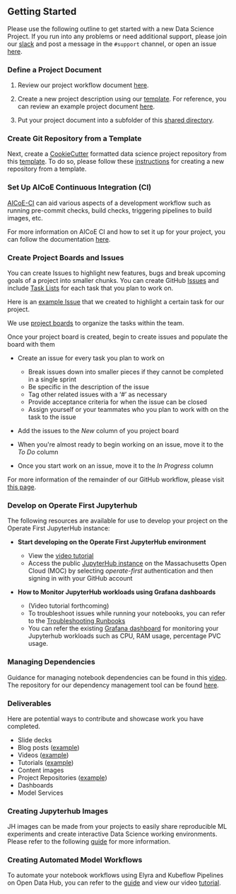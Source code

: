 ## Getting Started

Please use the following outline to get started with a new Data Science Project. If you run into any problems or need additional support, please join our [slack](https://operatefirst.slack.com/ssb/redirect) and post a message in the `#support` channel, or open an issue [here](https://github.com/operate-first/support/issues).  

### **Define a Project Document**

1. Review our project workflow document [here][1].

2. Create a new project description using our [template][2]. For reference, you can review an example project document [here][3].

3. Put your project document into a subfolder of this [shared directory][4]. 

### **Create Git Repository from a Template**

Next, create a [CookieCutter][5] formatted data science project repository from this [template][6]. To do so, please follow these [instructions][7] for creating a new repository from a template.

### **Set Up AICoE Continuous Integration (CI)**

[AICoE-CI](https://github.com/aicoe/aicoe-ci#getting-started) can aid various aspects of a development workflow such as running pre-commit checks, build checks, triggering pipelines to build images, etc.

For more information on AICoE CI and how to set it up for your project, you can follow the documentation [here](https://github.com/aicoe/aicoe-ci#getting-started).

### **Create Project Boards and Issues**

You can create Issues to highlight new features, bugs and break upcoming goals of a project into smaller chunks. You can create GitHub [Issues](https://docs.github.com/en/issues/tracking-your-work-with-issues) and include [Task Lists](https://docs.github.com/en/issues/tracking-your-work-with-issues/about-task-lists) for each task that you plan to work on.

Here is an [example Issue](https://github.com/aicoe-aiops/ocp-ci-analysis/issues/279) that we created to highlight a certain task for our project.

We use [project boards](https://docs.github.com/en/issues/organizing-your-work-with-project-boards/managing-project-boards/about-project-boards) to organize the tasks within the team.

Once your project board is created, begin to create issues and populate the board with them
* Create an issue for every task you plan to work on
    * Break issues down into smaller pieces if they cannot be completed in a single sprint
    * Be specific in the description of the issue 
    * Tag other related issues with a ‘#’ as necessary
    * Provide acceptance criteria for when the issue can be closed 
    * Assign yourself or your teammates who you plan to work with on the task to the issue

* Add the issues to the *New* column of you project board
* When you're almost ready to begin working on an issue, move it to the *To Do* column
* Once you start work on an issue, move it to the *In Progress* column

For more information of the remainder of our GitHub workflow, please visit [this page][10]. 

### **Develop on Operate First Jupyterhub**

The following resources are available for use to develop your project on the Operate First JupyterHub instance:

* **Start developing on the Operate First JupyterHub environment**
    - View the [video tutorial](https://www.youtube.com/watch?v=iI_-lqi3vP4&list=PL8VBRDTElCWpneB4dBu4u1kHElZVWfAwW&index=3)
    - Access the public [JupyterHub instance][11] on the Massachusetts Open Cloud (MOC) by selecting *operate-first* authentication and then signing in with your GitHub account

* **How to Monitor JupyterHub workloads using Grafana dashboards** 
    -  (Video tutorial forthcoming)
    -  To troubleshoot issues while running your notebooks, you can refer to the [Troubleshooting Runbooks][12]
    -  You can refer the existing [Grafana dashboard][13] for monitoring your Jupyterhub workloads such as CPU, RAM usage, percentage PVC usage.

### **Managing Dependencies**

Guidance for managing notebook dependencies can be found in this [video](https://www.youtube.com/watch?v=ifyQ2oSxjnU&list=PL8VBRDTElCWpneB4dBu4u1kHElZVWfAwW&index=4). The repository for our dependency management tool can be found [here](https://github.com/thoth-station/jupyterlab-requirements). 

### **Deliverables**

Here are potential ways to contribute and showcase work you have completed.
* Slide decks
* Blog posts ([example](https://www.operate-first.cloud/data-science/configuration-files-analysis/docs/blog/configuration-file-analysis-blog.md))
* Videos ([example](https://www.youtube.com/watch?v=BKnF174eZN0&list=PL8VBRDTElCWoGwMhCp04rQFMcIhshv33U&index=9))
* Tutorials ([example](https://www.operate-first.cloud/data-science/ai4ci/docs/automating-using-elyra.md))
* Content images
* Project Repositories ([example](https://github.com/aicoe-aiops/ocp-ci-analysis))
* Dashboards
* Model Services

### **Creating Jupyterhub Images**
JH images can be made from your projects to easily share reproducible ML experiments and create interactive Data Science working environments. Please refer to the following [guide](https://www.operate-first.cloud/users/data-science-workflows/docs/create_and_deploy_jh_image.md) for more information.

### **Creating Automated Model Workflows**

To automate your notebook workflows using Elyra and Kubeflow Pipelines on Open Data Hub, you can refer to the [guide](https://github.com/AICoE/elyra-aidevsecops-tutorial) and view our video [tutorial](https://www.youtube.com/watch?v=iMSOal8wRj4).

[1]: https://docs.google.com/document/d/1LqVXQbd81IdPfoXw2B0iCcnb-ygCVvdy_8vejY08zZ4/edit
[2]: https://docs.google.com/document/d/1CIFlKiVbNX3CKC-tD7kVDkP1S8eDfDEibdLM6jgIj2g/edit
[3]: https://docs.google.com/document/d/1prfyxHAQq60IU_K_f-eTNVCB6FKV2q00YAbmY-jI_HE/edit
[4]: https://drive.google.com/drive/folders/17nhASQZUbGISFQswUb-ft3V1dxbD7dtX
[5]: https://drivendata.github.io/cookiecutter-data-science/#cookiecutter-data-science
[6]: https://github.com/aicoe-aiops/project-template
[7]: https://help.github.com/en/github/creating-cloning-and-archiving-repositories/creating-a-repository-from-a-template
[8]: https://github.com/orgs/aicoe-aiops/projects/2
[10]: how-to-contribute.md
[11]: https://jupyterhub-opf-jupyterhub.apps.smaug.na.operate-first.cloud/
[12]: https://www.operate-first.cloud/hitchhikers-guide/apps/docs/odh/jupyterhub/runbook.md
[13]: https://grafana.operate-first.cloud/
